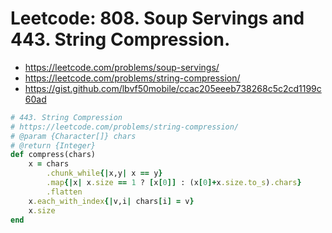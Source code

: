 # Leetcode: 808. Soup Servings and 443. String Compression.

- https://leetcode.com/problems/soup-servings/
- https://leetcode.com/problems/string-compression/
- https://gist.github.com/lbvf50mobile/ccac205eeeb738268c5c2cd1199c60ad

```Ruby
# 443. String Compression
# https://leetcode.com/problems/string-compression/
# @param {Character[]} chars
# @return {Integer}
def compress(chars)
    x = chars
        .chunk_while{|x,y| x == y}
        .map{|x| x.size == 1 ? [x[0]] : (x[0]+x.size.to_s).chars}
        .flatten
    x.each_with_index{|v,i| chars[i] = v}
    x.size
end
```
